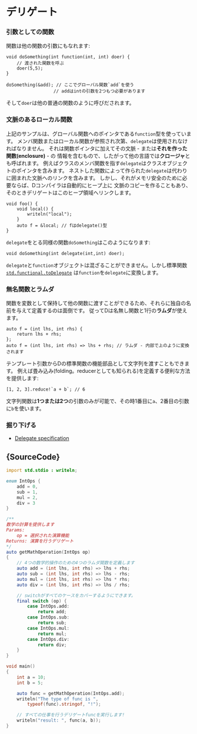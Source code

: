 # デリゲート

### 引数としての関数

関数は他の関数の引数にもなれます:

    void doSomething(int function(int, int) doer) {
        // 渡された関数を呼ぶ
        doer(5,5);
    }

    doSomething(&add); // ここでグローバル関数`add`を使う
                      // addはintの引数を2つもつ必要があります

そして`doer`は他の普通の関数のように呼びだされます。

### 文脈のあるローカル関数

上記のサンプルは、グローバル関数へのポインタである`function`型を使っています。
メンバ関数またはローカル関数が参照され次第、`delegate`は使用されなければなりません。
それは関数ポインタに加えてその文脈 - または**それを作った関数(enclosure)** - の
情報を含むもので、したがって他の言語では**クロージャ**とも呼ばれます。
例えばクラスのメンバ関数を指す`delegate`はクラスオブジェクトのポインタを含みます。
ネストした関数によって作られた`delegate`は代わりに囲まれた文脈へのリンクを含みます。
しかし、それがメモリ安全のために必要ならば、Dコンパイラは自動的にヒープ上に
文脈のコピーを作ることもあり、そのときデリゲートはこのヒープ領域へリンクします。

    void foo() {
        void local() {
            writeln("local");
        }
        auto f = &local; // fはdelegate()型
    }

`delegate`をとる同様の関数`doSomething`はこのようになります:

    void doSomething(int delegate(int,int) doer);

`delegate`と`function`オブジェクトは混ざることができません。しかし標準関数
[`std.functional.toDelegate`](https://dlang.org/phobos/std_functional.html#.toDelegate)
は`function`を`delegate`に変換します。

### 無名関数とラムダ

関数を変数として保持して他の関数に渡すことができるため、それらに独自の名前を与えて定義するのは面倒です。
従ってDは名無し関数と1行の**ラムダ**が使えます。

    auto f = (int lhs, int rhs) {
        return lhs + rhs;
    };
    auto f = (int lhs, int rhs) => lhs + rhs; // ラムダ - 内部で上のように変換されます

テンプレート引数からDの標準関数の機能部品として文字列を渡すこともできます。
例えば畳み込み(folding。reducerとしても知られる)を定義する便利な方法を提供します:

    [1, 2, 3].reduce!`a + b`; // 6

文字列関数は**1つまたは2つ**の引数のみが可能で、その時1番目に`a`、2番目の引数に`b`を使います。

### 掘り下げる

- [Delegate specification](https://dlang.org/spec/function.html#closures)

## {SourceCode}

```d
import std.stdio : writeln;

enum IntOps {
    add = 0,
    sub = 1,
    mul = 2,
    div = 3
}

/**
数学の計算を提供します
Params:
    op = 選択された演算機能
Returns: 演算を行うデリゲート
*/
auto getMathOperation(IntOps op)
{
    // 4つの数学的操作のための4つのラムダ関数を定義します
    auto add = (int lhs, int rhs) => lhs + rhs;
    auto sub = (int lhs, int rhs) => lhs - rhs;
    auto mul = (int lhs, int rhs) => lhs * rhs;
    auto div = (int lhs, int rhs) => lhs / rhs;

    // switchがすべてのケースをカバーするようにできます。
    final switch (op) {
        case IntOps.add:
            return add;
        case IntOps.sub:
            return sub;
        case IntOps.mul:
            return mul;
        case IntOps.div:
            return div;
    }
}

void main()
{
    int a = 10;
    int b = 5;

    auto func = getMathOperation(IntOps.add);
    writeln("The type of func is ",
        typeof(func).stringof, "!");

    // すべての仕事を行うデリゲートfuncを実行します!
    writeln("result: ", func(a, b));
}
```
